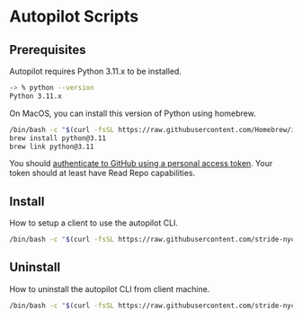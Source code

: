 # Autopilot Scripts

## Prerequisites

Autopilot requires Python 3.11.x to be installed.

```bash
-> % python --version
Python 3.11.x
```

On MacOS, you can install this version of Python using homebrew.

```bash
/bin/bash -c "$(curl -fsSL https://raw.githubusercontent.com/Homebrew/install/HEAD/install.sh)"
brew install python@3.11
brew link python@3.11
```

You should [authenticate to GitHub using a personal access token][github-access-token]. Your token should at least have Read Repo capabilities.

[github-access-token]: https://docs.github.com/en/enterprise-server@3.9/authentication/keeping-your-account-and-data-secure/managing-your-personal-access-tokens

## Install

How to setup a client to use the autopilot CLI.

```bash
/bin/bash -c "$(curl -fsSL https://raw.githubusercontent.com/stride-nyc/autopilot-scripts/main/install.sh)"
```

##  Uninstall

How to uninstall the autopilot CLI from client machine.

```bash
/bin/bash -c "$(curl -fsSL https://raw.githubusercontent.com/stride-nyc/autopilot-scripts/main/un`install.sh)"
```
